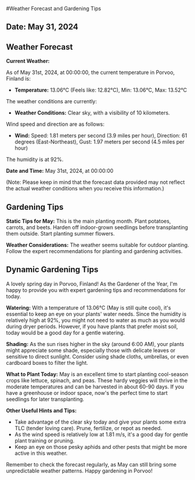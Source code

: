 #Weather Forecast and Gardening Tips
## Date: May 31, 2024

## Weather Forecast
**Current Weather:**

As of May 31st, 2024, at 00:00:00, the current temperature in Porvoo, Finland is:

* **Temperature:** 13.06°C (Feels like: 12.82°C), Min: 13.06°C, Max: 13.52°C

The weather conditions are currently:

* **Weather Conditions:** Clear sky, with a visibility of 10 kilometers.

Wind speed and direction are as follows:

* **Wind:** Speed: 1.81 meters per second (3.9 miles per hour), Direction: 61 degrees (East-Northeast), Gust: 1.97 meters per second (4.5 miles per hour)

The humidity is at 92%.

**Date and Time:** May 31st, 2024, at 00:00:00

(Note: Please keep in mind that the forecast data provided may not reflect the actual weather conditions when you receive this information.)
## Gardening Tips
**Static Tips for May:**
This is the main planting month. Plant potatoes, carrots, and beets. Harden off indoor-grown seedlings before transplanting them outside. Start planting summer flowers.

**Weather Considerations:**
The weather seems suitable for outdoor planting. Follow the expert recommendations for planting and gardening activities.
## Dynamic Gardening Tips
A lovely spring day in Porvoo, Finland! As the Gardener of the Year, I'm happy to provide you with expert gardening tips and recommendations for today.

**Watering:**
With a temperature of 13.06°C (May is still quite cool), it's essential to keep an eye on your plants' water needs. Since the humidity is relatively high at 92%, you might not need to water as much as you would during dryer periods. However, if you have plants that prefer moist soil, today would be a good day for a gentle watering.

**Shading:**
As the sun rises higher in the sky (around 6:00 AM), your plants might appreciate some shade, especially those with delicate leaves or sensitive to direct sunlight. Consider using shade cloths, umbrellas, or even cardboard boxes to filter the light.

**What to Plant Today:**
May is an excellent time to start planting cool-season crops like lettuce, spinach, and peas. These hardy veggies will thrive in the moderate temperatures and can be harvested in about 60-90 days. If you have a greenhouse or indoor space, now's the perfect time to start seedlings for later transplanting.

**Other Useful Hints and Tips:**

* Take advantage of the clear sky today and give your plants some extra TLC (tender loving care). Prune, fertilize, or repot as needed.
* As the wind speed is relatively low at 1.81 m/s, it's a good day for gentle plant training or pruning.
* Keep an eye on those pesky aphids and other pests that might be more active in this weather.

Remember to check the forecast regularly, as May can still bring some unpredictable weather patterns. Happy gardening in Porvoo!